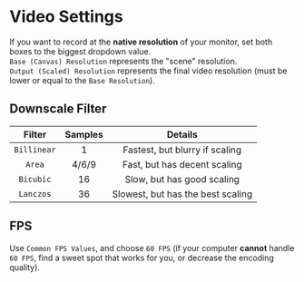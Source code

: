 # Video Settings
If you want to record at the **native resolution** of your monitor, set both boxes to the biggest dropdown value.</br>
`Base (Canvas) Resolution` represents the "scene" resolution.</br>
`Output (Scaled) Resolution` represents the final video resolution (must be lower or equal to the `Base Resolution`).

## Downscale Filter
Filter | Samples | Details
:---: | :---: | :---:
`Billinear` | 1 | Fastest, but blurry if scaling
`Area` | 4/6/9 | Fast, but has decent scaling
`Bicubic` | 16 | Slow, but has good scaling
`Lanczos` | 36 | Slowest, but has the best scaling

## FPS
Use `Common FPS Values`, and choose `60 FPS` (if your computer **cannot** handle `60 FPS`, find a sweet spot that works for you, or decrease the encoding quality).
